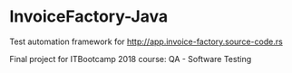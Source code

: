# InvoiceFactory-Java
Test automation framework for http://app.invoice-factory.source-code.rs

Final project for ITBootcamp 2018 course: QA - Software Testing